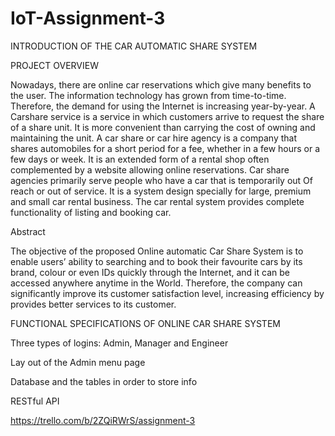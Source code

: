 # IoT-Assignment-3

INTRODUCTION OF THE CAR AUTOMATIC SHARE SYSTEM

PROJECT OVERVIEW

Nowadays, there are online car reservations which give many benefits to the user. The information technology has grown from time-to-time. Therefore, the demand for using the Internet is increasing year-by-year. 
A Carshare service is a service in which customers arrive to request the share of a share unit. It is more convenient than carrying the cost of owning and maintaining the unit. A car share or car hire agency is a company that shares automobiles for a short period for a fee, whether in a few hours or a few days or week. It is an extended form of a rental shop often complemented by a website allowing online reservations. Car share agencies primarily serve people who have a car that is temporarily out Of reach or out of service. It is a system design specially for large, premium and small car rental business. The car rental system provides complete functionality of listing and booking car.


Abstract

The objective of the proposed Online automatic Car Share System is to enable users’ ability to searching and to book their favourite cars by its brand, colour or even IDs quickly through the Internet, and it can be accessed anywhere anytime in the World. Therefore, the company can significantly improve its customer satisfaction level, increasing efficiency by provides better services to its customer.



FUNCTIONAL SPECIFICATIONS OF ONLINE CAR SHARE SYSTEM

Three types of logins: Admin, Manager and Engineer

Lay out of the Admin menu page

Database and the tables in order to store info

RESTful API



https://trello.com/b/2ZQiRWrS/assignment-3
